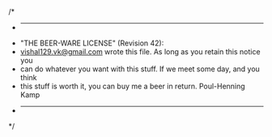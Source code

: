 /*
 * ----------------------------------------------------------------------------
 * "THE BEER-WARE LICENSE" (Revision 42):
 * <vishal129.vk@gmail.com> wrote this file.  As long as you retain this notice you
 * can do whatever you want with this stuff. If we meet some day, and you think
 * this stuff is worth it, you can buy me a beer in return.   Poul-Henning Kamp
 * ----------------------------------------------------------------------------
 */
